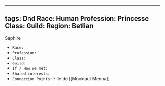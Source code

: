 
---
tags: Dnd
Race: Human
Profession: Princesse
Class:
Guild:
Region: Betlian
---
Saphire
- `Race:` 
- `Profession:`
- `Class:`
- `Guild:`
- `If / How we met:`
- `Shared interests:`
- `Connection Points:`
Fille de [[Mooldaut Menna]]
